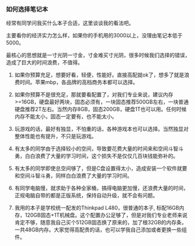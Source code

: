 ### 如何选择笔记本

经常有同学问我买什么本子合适，这里谈谈我的看法吧。

主要看你的经济实力怎么样，如果你的手机用的3000以上，没理由笔记本低于5000。

最核心的思想就是一寸光阴一寸金，寸金难买寸光阴，很多时候我们选择的错误，造成了巨大的时间浪费，不值得。

1. 如果你预算充足，想要好看，轻便，性能好。直接高配就ok了，想多了就是浪费时间。苹果mbp，各品牌的高档商务本都可以选择。

2. 如果你预算不是很充足，那就要看配置了，对我们专业来说，建议内存>=16GB，硬盘最好两块，固态必须有，一块固态推荐500GB左右，一块普通硬盘推荐2T左右。当然内存8GB，固态200GB，硬盘1T也可以用。任何时候内存不能太小，固态一定要有，也不能太小。
3. 玩游戏的话，最好有独显，不怕重的话，各种游戏本也可以选择。当然独显对整体性能也有提升，不只是玩游戏。
4. 有太多的同学由于选择较小的空间，导致要花费大量的时间来和空间斗智斗勇，白白浪费了大量的学习时间，这个损失不是仅仅几百块钱能弥补的。
5. 有太多的同学即使总空间够了，但是C盘设置得太小，造成安装一个软件就要和空间斗智斗勇，同样白白浪费了大量的学习时间。
6. 有同学电脑慢，就求助于各种全家桶，搞得电脑更加慢，还浪费大量的时间，正规电脑自带的都是正版系统，保持自动升级，就不会有问题。
7. 我用的本子是学校统一配发的Thinkpad L480，很普通的本子,  标配16GB内存，120GB固态+1T机械盘。这个配置办公足够了，但是对我们专业老师来说肯定不够，随意我自己买个512GB固态换了原来的，加了根32GB的内存条，一共48GB内存。大家觉得高配贵的话，也可以学我自己添加或者更换一些组件。

